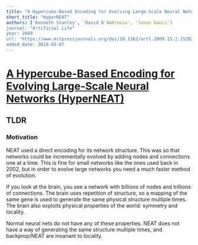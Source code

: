 ```yaml
---
title: "A Hypercube-Based Encoding for Evolving Large-Scale Neural Networks"
short_title: "HyperNEAT"
authors: ['Kenneth Stanley', 'David D'Ambrosio', 'Jason Gauci']
journal: "Artificial Life"
year: 2009
url: "https://www.mitpressjournals.org/doi/10.1162/artl.2009.15.2.15202"
added_date: 2019-03-07
---
```


# [A Hypercube-Based Encoding for Evolving Large-Scale Neural Networks (HyperNEAT)][HyperNEAT]

## TLDR


### Motivation

NEAT used a direct encoding for its network structure. This was so that networks could be incrementally evolved by adding nodes and connections one at a time. This is fine for small networks like the ones used back in 2002, but in order to evolve large networks you need a much faster method of evolution.

If you look at the brain, you see a network with billions of nodes and trillions of connections. The brain uses repetition of structure, so a mapping of the same gene is used to generate the same physical structure multiple times. The brain also exploits physical properties of the world: symmetry and locality.

Normal neural nets do not have any of these properties. NEAT does not have a way of generating the same structure multiple times, and backprop/NEAT are invariant to locality.

[HyperNEAT]: https://www.mitpressjournals.org/doi/10.1162/artl.2009.15.2.15202
